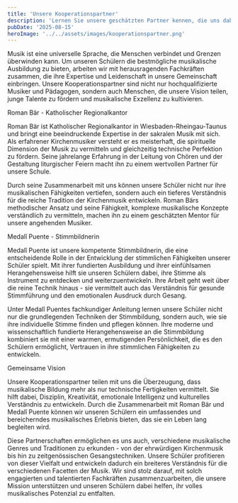```yaml
---
title: 'Unsere Kooperationspartner'
description: 'Lernen Sie unsere geschätzten Partner kennen, die uns dabei helfen, unseren Schülern die bestmögliche musikalische Ausbildung zu bieten'
pubDate: '2025-08-15'
heroImage: '../../assets/images/kooperationspartner.png'
---
```


Musik ist eine universelle Sprache, die Menschen verbindet und Grenzen überwinden kann. Um unseren Schülern die bestmögliche musikalische Ausbildung zu bieten, arbeiten wir mit herausragenden Fachkräften zusammen, die ihre Expertise und Leidenschaft in unsere Gemeinschaft einbringen. Unsere Kooperationspartner sind nicht nur hochqualifizierte Musiker und Pädagogen, sondern auch Menschen, die unsere Vision teilen, junge Talente zu fördern und musikalische Exzellenz zu kultivieren.

Roman Bär - Katholischer Regionalkantor

Roman Bär ist Katholischer Regionalkantor in Wiesbaden-Rheingau-Taunus und bringt eine beeindruckende Expertise in der sakralen Musik mit sich. Als erfahrener Kirchenmusiker versteht er es meisterhaft, die spirituelle Dimension der Musik zu vermitteln und gleichzeitig technische Perfektion zu fördern. Seine jahrelange Erfahrung in der Leitung von Chören und der Gestaltung liturgischer Feiern macht ihn zu einem wertvollen Partner für unsere Schule.

Durch seine Zusammenarbeit mit uns können unsere Schüler nicht nur ihre musikalischen Fähigkeiten vertiefen, sondern auch ein tieferes Verständnis für die reiche Tradition der Kirchenmusik entwickeln. Roman Bärs methodischer Ansatz und seine Fähigkeit, komplexe musikalische Konzepte verständlich zu vermitteln, machen ihn zu einem geschätzten Mentor für unsere angehenden Musiker.

Medalî Puente - Stimmbildnerin

Medalî Puente ist unsere kompetente Stimmbildnerin, die eine entscheidende Rolle in der Entwicklung der stimmlichen Fähigkeiten unserer Schüler spielt. Mit ihrer fundierten Ausbildung und ihrer einfühlsamen Herangehensweise hilft sie unseren Schülern dabei, ihre Stimme als Instrument zu entdecken und weiterzuentwickeln. Ihre Arbeit geht weit über die reine Technik hinaus - sie vermittelt auch das Verständnis für gesunde Stimmführung und den emotionalen Ausdruck durch Gesang.

Unter Medalî Puentes fachkundiger Anleitung lernen unsere Schüler nicht nur die grundlegenden Techniken der Stimmbildung, sondern auch, wie sie ihre individuelle Stimme finden und pflegen können. Ihre moderne und wissenschaftlich fundierte Herangehensweise an die Stimmbildung kombiniert sie mit einer warmen, ermutigenden Persönlichkeit, die es den Schülern ermöglicht, Vertrauen in ihre stimmlichen Fähigkeiten zu entwickeln.

Gemeinsame Vision

Unsere Kooperationspartner teilen mit uns die Überzeugung, dass musikalische Bildung mehr als nur technische Fertigkeiten vermittelt. Sie hilft dabei, Disziplin, Kreativität, emotionale Intelligenz und kulturelles Verständnis zu entwickeln. Durch die Zusammenarbeit mit Roman Bär und Medalî Puente können wir unseren Schülern ein umfassendes und bereicherndes musikalisches Erlebnis bieten, das sie ein Leben lang begleiten wird.

Diese Partnerschaften ermöglichen es uns auch, verschiedene musikalische Genres und Traditionen zu erkunden - von der ehrwürdigen Kirchenmusik bis hin zu zeitgenössischen Gesangstechniken. Unsere Schüler profitieren von dieser Vielfalt und entwickeln dadurch ein breiteres Verständnis für die verschiedenen Facetten der Musik. Wir sind stolz darauf, mit solch engagierten und talentierten Fachkräften zusammenzuarbeiten, die unsere Mission unterstützen und unseren Schülern dabei helfen, ihr volles musikalisches Potenzial zu entfalten.
